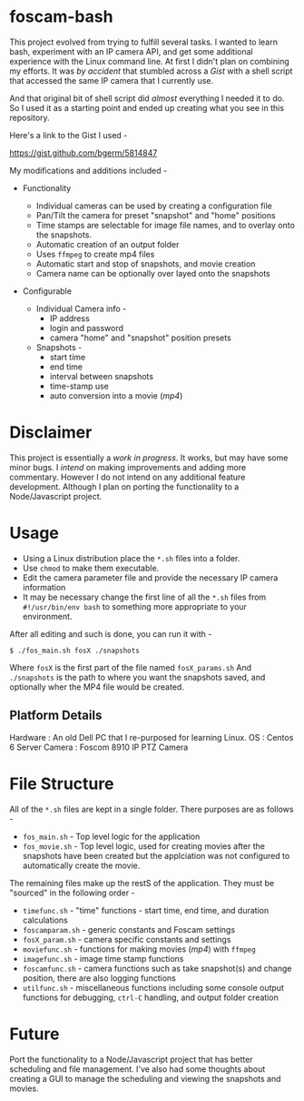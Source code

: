 # foscam-bash

This project evolved from trying to fulfill several tasks. I wanted to learn bash, experiment with an IP camera API, and get some additional experience with the Linux command line. At first I didn't plan on combining my efforts. It was *by accident* that stumbled across a *Gist* with a shell script that accessed the same IP camera that I currently use.

And that original bit of shell script did *almost* everything I needed it to do. So I used it as a starting point and ended up creating what you see in this repository.

Here's a link to the Gist I used - 

<https://gist.github.com/bgerm/5814847>

My modifications and additions included - 

* Functionality
    * Individual cameras can be used by creating a configuration file
    * Pan/Tilt the camera for preset "snapshot" and "home" positions
    * Time stamps are selectable for image file names, and to overlay onto the snapshots.
    * Automatic creation of an output folder
    * Uses `ffmpeg` to create mp4 files
    * Automatic start and stop of snapshots, and movie creation
    * Camera name can be optionally over layed onto the snapshots


* Configurable 
    * Individual Camera info - 
        * IP address
        * login and password
        * camera "home" and "snapshot" position presets
    * Snapshots - 
        * start time
        * end time
        * interval between snapshots
        * time-stamp use
        * auto conversion into a movie (*mp4*)

# Disclaimer

This project is essentially a *work in progress*. It works, but may have some minor bugs. I *intend* on making improvements and adding more commentary. However I do not intend on any additional feature development. Although I plan on porting the functionality to a Node/Javascript project. 

# Usage

* Using a Linux distribution place the `*.sh` files into a folder. 
* Use `chmod` to make them executable. 
* Edit the camera parameter file and provide the necessary IP camera information
* It may be necessary change the first line of all the `*.sh` files from `#!/usr/bin/env bash` to something more appropriate to your environment.

After all editing and such is done, you can run it with - 

```
$ ./fos_main.sh fosX ./snapshots
```

Where `fosX` is the first part of the file named `fosX_params.sh`
And `./snapshots` is the path to where you want the snapshots saved, and optionally wher the MP4 file would be created.

## Platform Details

Hardware : An old Dell PC that I re-purposed for learning Linux.
OS : Centos 6 Server
Camera : Foscom 8910 IP PTZ Camera

# File Structure

All of the `*.sh` files are kept in a single folder. There purposes are as follows - 

* `fos_main.sh` - Top level logic for the application
* `fos_movie.sh` - Top level logic, used for creating movies after the snapshots have been created but the applciation was not configured to automatically create the movie.

The remaining files make up the restS of the application. They must be "sourced" in the following order - 

* `timefunc.sh` - "time" functions - start time, end time, and duration calculations
* `foscamparam.sh` - generic constants and Foscam settings
* `fosX_param.sh` - camera specific constants and settings
* `moviefunc.sh` - functions for making movies (*mp4*) with `ffmpeg`
* `imagefunc.sh` - image time stamp functions
* `foscamfunc.sh` - camera functions such as take snapshot(s) and change position, there are also logging functions
* `utilfunc.sh` - miscellaneous functions including some console output functions for debugging, `ctrl-C` handling, and output folder creation

# Future

Port the functionality to a Node/Javascript project that has better scheduling and file management. I've also had some thoughts about creating a GUI to manage the scheduling and viewing the snapshots and movies.
